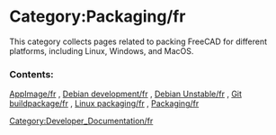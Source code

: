 # Category:Packaging/fr
This category collects pages related to packing FreeCAD for different platforms, including Linux, Windows, and MacOS.

### Contents:

[AppImage/fr](AppImage/fr.md) , [Debian development/fr](Debian_development/fr.md) , [Debian Unstable/fr](Debian_Unstable/fr.md) , [Git buildpackage/fr](Git_buildpackage/fr.md) , [Linux packaging/fr](Linux_packaging/fr.md) , [Packaging/fr](Packaging/fr.md)

[Category:Developer\_Documentation/fr](Category:Developer_Documentation/fr.md)
